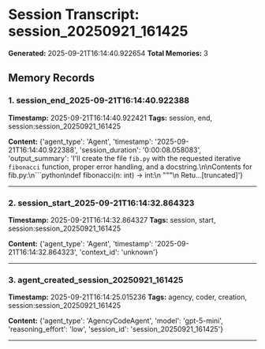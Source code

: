 # Session Transcript: session_20250921_161425

**Generated:** 2025-09-21T16:14:40.922654
**Total Memories:** 3

## Memory Records

### 1. session_end_2025-09-21T16:14:40.922388

**Timestamp:** 2025-09-21T16:14:40.922421
**Tags:** session, end, session:session_20250921_161425

**Content:** {'agent_type': 'Agent', 'timestamp': '2025-09-21T16:14:40.922388', 'session_duration': '0:00:08.058083', 'output_summary': 'I\'ll create the file `fib.py` with the requested iterative `fibonacci` function, proper error handling, and a docstring.\n\nContents for fib.py:\n```python\ndef fibonacci(n: int) -> int:\n    """\n    Retu...[truncated]'}

---

### 2. session_start_2025-09-21T16:14:32.864323

**Timestamp:** 2025-09-21T16:14:32.864327
**Tags:** session, start, session:session_20250921_161425

**Content:** {'agent_type': 'Agent', 'timestamp': '2025-09-21T16:14:32.864323', 'context_id': 'unknown'}

---

### 3. agent_created_session_20250921_161425

**Timestamp:** 2025-09-21T16:14:25.015236
**Tags:** agency, coder, creation, session:session_20250921_161425

**Content:** {'agent_type': 'AgencyCodeAgent', 'model': 'gpt-5-mini', 'reasoning_effort': 'low', 'session_id': 'session_20250921_161425'}

---

